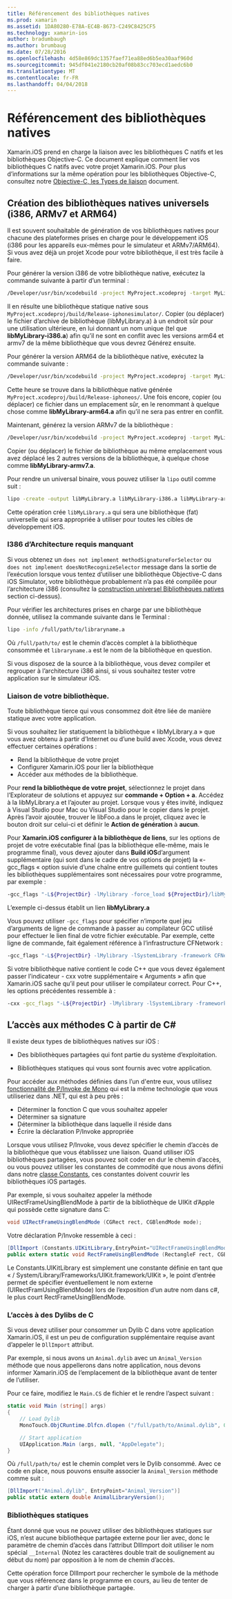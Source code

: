 ```yaml
---
title: Référencement des bibliothèques natives
ms.prod: xamarin
ms.assetid: 1DA80280-E78A-EC4B-8673-C249C8425CF5
ms.technology: xamarin-ios
author: bradumbaugh
ms.author: brumbaug
ms.date: 07/28/2016
ms.openlocfilehash: 4d58e869dc1357faef71ea88ed6b5ea30aaf960d
ms.sourcegitcommit: 945df041e2180cb20af08b83cc703ecd1aedc6b0
ms.translationtype: MT
ms.contentlocale: fr-FR
ms.lasthandoff: 04/04/2018
---
```

# <a name="referencing-native-libraries"></a>Référencement des bibliothèques natives

Xamarin.iOS prend en charge la liaison avec les bibliothèques C natifs et les bibliothèques Objective-C. Ce document explique comment lier vos bibliothèques C natifs avec votre projet Xamarin.iOS. Pour plus d’informations sur la même opération pour les bibliothèques Objective-C, consultez notre [Objective-C, les Types de liaison](~/ios/platform/binding-objective-c/index.md) document.

<a name="building_native" />

## <a name="building-universal-native-libraries-i386-armv7-and-arm64"></a>Création des bibliothèques natives universels (i386, ARMv7 et ARM64)

Il est souvent souhaitable de génération de vos bibliothèques natives pour chacune des plateformes prises en charge pour le développement iOS (i386 pour les appareils eux-mêmes pour le simulateur et ARMv7/ARM64). Si vous avez déjà un projet Xcode pour votre bibliothèque, il est très facile à faire.

Pour générer la version i386 de votre bibliothèque native, exécutez la commande suivante à partir d’un terminal :

```bash
/Developer/usr/bin/xcodebuild -project MyProject.xcodeproj -target MyLibrary -sdk iphonesimulator -arch i386 -configuration Release clean build
```

Il en résulte une bibliothèque statique native sous `MyProject.xcodeproj/build/Release-iphonesimulator/`. Copier (ou déplacer) le fichier d’archive de bibliothèque (libMyLibrary.a) à un endroit sûr pour une utilisation ultérieure, en lui donnant un nom unique (tel que **libMyLibrary-i386.a**) afin qu’il ne sont en conflit avec les versions arm64 et armv7 de la même bibliothèque que vous devrez Générez ensuite.

Pour générer la version ARM64 de la bibliothèque native, exécutez la commande suivante :

```bash
/Developer/usr/bin/xcodebuild -project MyProject.xcodeproj -target MyLibrary -sdk iphoneos -arch arm64 -configuration Release clean build
```

Cette heure se trouve dans la bibliothèque native générée `MyProject.xcodeproj/build/Release-iphoneos/`. Une fois encore, copier (ou déplacer) ce fichier dans un emplacement sûr, en le renommant à quelque chose comme **libMyLibrary-arm64.a** afin qu’il ne sera pas entrer en conflit.

Maintenant, générez la version ARMv7 de la bibliothèque :

```bash
/Developer/usr/bin/xcodebuild -project MyProject.xcodeproj -target MyLibrary -sdk iphoneos -arch armv7 -configuration Release clean build
```

Copier (ou déplacer) le fichier de bibliothèque au même emplacement vous avez déplacé les 2 autres versions de la bibliothèque, à quelque chose comme **libMyLibrary-armv7.a**.

Pour rendre un universal binaire, vous pouvez utiliser la `lipo` outil comme suit :

```bash
lipo -create -output libMyLibrary.a libMyLibrary-i386.a libMyLibrary-arm64.a libMyLibrary-armv7.a
```

Cette opération crée `libMyLibrary.a` qui sera une bibliothèque (fat) universelle qui sera appropriée à utiliser pour toutes les cibles de développement iOS.


### <a name="missing-required-architecture-i386"></a>I386 d’Architecture requis manquant

Si vous obtenez un `does not implement methodSignatureForSelector` ou `does not implement doesNotRecognizeSelector` message dans la sortie de l’exécution lorsque vous tentez d’utiliser une bibliothèque Objective-C dans iOS Simulator, votre bibliothèque probablement n’a pas été compilée pour l’architecture i386 (consultez la [construction universel Bibliothèques natives](#building_native) section ci-dessus).

Pour vérifier les architectures prises en charge par une bibliothèque donnée, utilisez la commande suivante dans le Terminal :

```bash
lipo -info /full/path/to/libraryname.a
```

Où `/full/path/to/` est le chemin d’accès complet à la bibliothèque consommée et `libraryname.a` est le nom de la bibliothèque en question.

Si vous disposez de la source à la bibliothèque, vous devez compiler et regrouper à l’architecture i386 ainsi, si vous souhaitez tester votre application sur le simulateur iOS.

### <a name="linking-your-library"></a>Liaison de votre bibliothèque.

Toute bibliothèque tierce qui vous consommez doit être liée de manière statique avec votre application. 

Si vous souhaitez lier statiquement la bibliothèque « libMyLibrary.a » que vous avez obtenu à partir d’Internet ou d’une build avec Xcode, vous devez effectuer certaines opérations :

-  Rend la bibliothèque de votre projet
-  Configurer Xamarin.iOS pour lier la bibliothèque
-  Accéder aux méthodes de la bibliothèque.


Pour **rend la bibliothèque de votre projet**, sélectionnez le projet dans l’Explorateur de solutions et appuyez sur **commande + Option + a**. Accédez à la libMyLibrary.a et l’ajouter au projet. Lorsque vous y êtes invité, indiquez à Visual Studio pour Mac ou Visual Studio pour le copier dans le projet. Après l’avoir ajoutée, trouver le libFoo.a dans le projet, cliquez avec le bouton droit sur celui-ci et définir le **Action de génération** à **aucun**.

Pour **Xamarin.iOS configurer à la bibliothèque de liens**, sur les options de projet de votre exécutable final (pas la bibliothèque elle-même, mais le programme final), vous devez ajouter dans **Build iOS**d’argument supplémentaire (qui sont dans le cadre de vos options de projet) la «-gcc_flags « option suivie d’une chaîne entre guillemets qui contient toutes les bibliothèques supplémentaires sont nécessaires pour votre programme, par exemple :

```bash
-gcc_flags "-L${ProjectDir} -lMylibrary -force_load ${ProjectDir}/libMyLibrary.a"
```

L’exemple ci-dessus établit un lien **libMyLibrary.a**

Vous pouvez utiliser `-gcc_flags` pour spécifier n’importe quel jeu d’arguments de ligne de commande à passer au compilateur GCC utilisé pour effectuer le lien final de votre fichier exécutable. Par exemple, cette ligne de commande, fait également référence à l’infrastructure CFNetwork :

```bash
-gcc_flags "-L${ProjectDir} -lMylibrary -lSystemLibrary -framework CFNetwork -force_load ${ProjectDir}/libMyLibrary.a"
```

Si votre bibliothèque native contient le code C++ que vous devez également passer l’indicateur - cxx votre supplémentaire « Arguments » afin que Xamarin.iOS sache qu’il peut pour utiliser le compilateur correct. Pour C++, les options précédentes ressemble à :

```bash
-cxx -gcc_flags "-L${ProjectDir} -lMylibrary -lSystemLibrary -framework CFNetwork -force_load ${ProjectDir}/libMyLibrary.a"
```

<a name="Accessing_C_Methods_from_C#" />

## <a name="accessing-c-methods-from-c35"></a>L’accès aux méthodes C à partir de C&#35;

Il existe deux types de bibliothèques natives sur iOS :

-  Des bibliothèques partagées qui font partie du système d’exploitation.

-  Bibliothèques statiques qui vous sont fournis avec votre application.


Pour accéder aux méthodes définies dans l’un d'entre eux, vous utilisez [fonctionnalité de P/Invoke de Mono](http://www.mono-project.com/docs/advanced/pinvoke/) qui est la même technologie que vous utiliseriez dans .NET, qui est à peu près :

-  Déterminer la fonction C que vous souhaitez appeler
-  Déterminer sa signature
-  Déterminer la bibliothèque dans laquelle il réside dans
-  Écrire la déclaration P/Invoke appropriée


Lorsque vous utilisez P/Invoke, vous devez spécifier le chemin d’accès de la bibliothèque que vous établissez une liaison. Quand utiliser iOS bibliothèques partagées, vous pouvez soit coder en dur le chemin d’accès, ou vous pouvez utiliser les constantes de commodité que nous avons défini dans notre [classe Constants](https://developer.xamarin.com/api/type/Constants/), ces constantes doivent couvrir les bibliothèques iOS partagés.

Par exemple, si vous souhaitez appeler la méthode UIRectFrameUsingBlendMode à partir de la bibliothèque de UIKit d’Apple qui possède cette signature dans C:

```csharp
void UIRectFrameUsingBlendMode (CGRect rect, CGBlendMode mode);
```

Votre déclaration P/Invoke ressemble à ceci :

```csharp
[DllImport (Constants.UIKitLibrary,EntryPoint="UIRectFrameUsingBlendMode")]
public extern static void RectFrameUsingBlendMode (RectangleF rect, CGBlendMode blendMode);
```

Le Constants.UIKitLibrary est simplement une constante définie en tant que « / System/Library/Frameworks/UIKit.framework/UIKit », le point d’entrée permet de spécifier éventuellement le nom externe (UIRectFramUsingBlendMode) lors de l’exposition d’un autre nom dans c#, le plus court RectFrameUsingBlendMode.

<a name="Accessing_C_Dylibs" />

### <a name="accessing-c-dylibs"></a>L’accès à des Dylibs de C

Si vous devez utiliser pour consommer un Dylib C dans votre application Xamarin.iOS, il est un peu de configuration supplémentaire requise avant d’appeler le `DllImport` attribut.

Par exemple, si nous avons un `Animal.dylib` avec un `Animal_Version` méthode que nous appellerons dans notre application, nous devons informer Xamarin.iOS de l’emplacement de la bibliothèque avant de tenter de l’utiliser.

Pour ce faire, modifiez le `Main.CS` de fichier et le rendre l’aspect suivant :

```csharp
static void Main (string[] args)
{
    // Load Dylib
    MonoTouch.ObjCRuntime.Dlfcn.dlopen ("/full/path/to/Animal.dylib", 0);

    // Start application
    UIApplication.Main (args, null, "AppDelegate");
}
```

Où `/full/path/to/` est le chemin complet vers le Dylib consommé. Avec ce code en place, nous pouvons ensuite associer la `Animal_Version` méthode comme suit :

```csharp
[DllImport("Animal.dylib", EntryPoint="Animal_Version")]
public static extern double AnimalLibraryVersion();
```

<a name="Static_Libraries" />

### <a name="static-libraries"></a>Bibliothèques statiques

Étant donné que vous ne pouvez utiliser des bibliothèques statiques sur iOS, n’est aucune bibliothèque partagée externe pour lier avec, donc le paramètre de chemin d’accès dans l’attribut DllImport doit utiliser le nom spécial `__Internal` (Notez les caractères double trait de soulignement au début du nom) par opposition à le nom de chemin d’accès.

Cette opération force DllImport pour rechercher le symbole de la méthode que vous référencez dans le programme en cours, au lieu de tenter de charger à partir d’une bibliothèque partagée.

